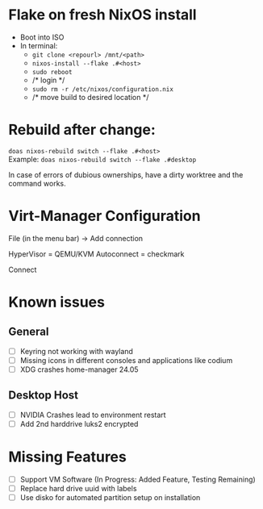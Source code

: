 # Flake on fresh NixOS install
- Boot into ISO
- In terminal:
  - `git clone <repourl> /mnt/<path>`
  - `nixos-install --flake .#<host>`
  - `sudo reboot`
  - /* login */
  - `sudo rm -r /etc/nixos/configuration.nix`
  - /* move build to desired location */


# Rebuild after change:
`doas nixos-rebuild switch --flake .#<host>` \
Example: `doas nixos-rebuild switch --flake .#desktop`

In case of errors of dubious ownerships, have a dirty worktree and the command works.

# Virt-Manager Configuration
File (in the menu bar) -> Add connection

HyperVisor = QEMU/KVM
Autoconnect = checkmark

Connect

# Known issues
## General
- [ ] Keyring not working with wayland
- [ ] Missing icons in different consoles and applications like codium
- [ ] XDG crashes home-manager 24.05

## Desktop Host
- [ ] NVIDIA Crashes lead to environment restart
- [ ] Add 2nd harddrive luks2 encrypted

# Missing Features
- [ ] Support VM Software (In Progress: Added Feature, Testing Remaining)
- [ ] Replace hard drive uuid with labels
- [ ] Use disko for automated partition setup on installation 